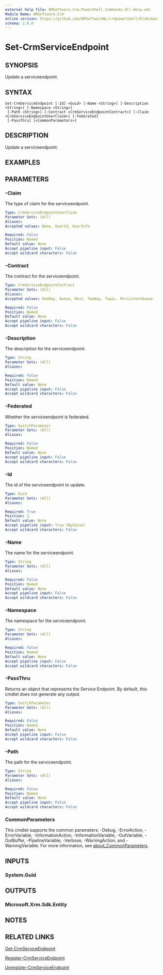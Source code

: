 ```yaml
---
external help file: AMSoftware.Crm.PowerShell.Commands.dll-Help.xml
Module Name: AMSoftware.Crm
online version: https://github.com/AMSoftwareNL/crmpowershell/blob/master/docs/Set-CrmServiceEndpoint.md
schema: 2.0.0
---
```


# Set-CrmServiceEndpoint

## SYNOPSIS
Update a serviceendpoint.

## SYNTAX

```
Set-CrmServiceEndpoint [-Id] <Guid> [-Name <String>] [-Description <String>] [-Namespace <String>]
 [-Path <String>] [-Contract <CrmServiceEndpointContract>] [-Claim <CrmServiceEndpointUserClaim>] [-Federated]
 [-PassThru] [<CommonParameters>]
```

## DESCRIPTION
Update a serviceendpoint.

## EXAMPLES

## PARAMETERS

### -Claim
The type of claim for the serviceendpoint.

```yaml
Type: CrmServiceEndpointUserClaim
Parameter Sets: (All)
Aliases:
Accepted values: None, UserId, UserInfo

Required: False
Position: Named
Default value: None
Accept pipeline input: False
Accept wildcard characters: False
```

### -Contract
The contract for the serviceendpoint.

```yaml
Type: CrmServiceEndpointContract
Parameter Sets: (All)
Aliases:
Accepted values: OneWay, Queue, Rest, TwoWay, Topic, PersistentQueue

Required: False
Position: Named
Default value: None
Accept pipeline input: False
Accept wildcard characters: False
```

### -Description
The description for the serviceendpoint.

```yaml
Type: String
Parameter Sets: (All)
Aliases:

Required: False
Position: Named
Default value: None
Accept pipeline input: False
Accept wildcard characters: False
```

### -Federated
Whether the serviceendpoint is federated.

```yaml
Type: SwitchParameter
Parameter Sets: (All)
Aliases:

Required: False
Position: Named
Default value: None
Accept pipeline input: False
Accept wildcard characters: False
```

### -Id
The id of the serviceendpoint to update.

```yaml
Type: Guid
Parameter Sets: (All)
Aliases:

Required: True
Position: 1
Default value: None
Accept pipeline input: True (ByValue)
Accept wildcard characters: False
```

### -Name
The name for the serviceendpoint.

```yaml
Type: String
Parameter Sets: (All)
Aliases:

Required: False
Position: Named
Default value: None
Accept pipeline input: False
Accept wildcard characters: False
```

### -Namespace
The namespace for the serviceendpoint.

```yaml
Type: String
Parameter Sets: (All)
Aliases:

Required: False
Position: Named
Default value: None
Accept pipeline input: False
Accept wildcard characters: False
```

### -PassThru
Returns an object that represents the Service Endpoint. By default, this cmdlet does not generate any output.

```yaml
Type: SwitchParameter
Parameter Sets: (All)
Aliases:

Required: False
Position: Named
Default value: None
Accept pipeline input: False
Accept wildcard characters: False
```

### -Path
The path for the serviceendpoint.

```yaml
Type: String
Parameter Sets: (All)
Aliases:

Required: False
Position: Named
Default value: None
Accept pipeline input: False
Accept wildcard characters: False
```

### CommonParameters
This cmdlet supports the common parameters: -Debug, -ErrorAction, -ErrorVariable, -InformationAction, -InformationVariable, -OutVariable, -OutBuffer, -PipelineVariable, -Verbose, -WarningAction, and -WarningVariable. For more information, see [about_CommonParameters](http://go.microsoft.com/fwlink/?LinkID=113216).

## INPUTS

### System.Guid
## OUTPUTS

### Microsoft.Xrm.Sdk.Entity
## NOTES

## RELATED LINKS

[Get-CrmServiceEndpoint](Get-CrmServiceEndpoint.md)

[Register-CrmServiceEndpoint](Register-CrmServiceEndpoint.md)

[Unregister-CrmServiceEndpoint](Unregister-CrmServiceEndpoint.md)
